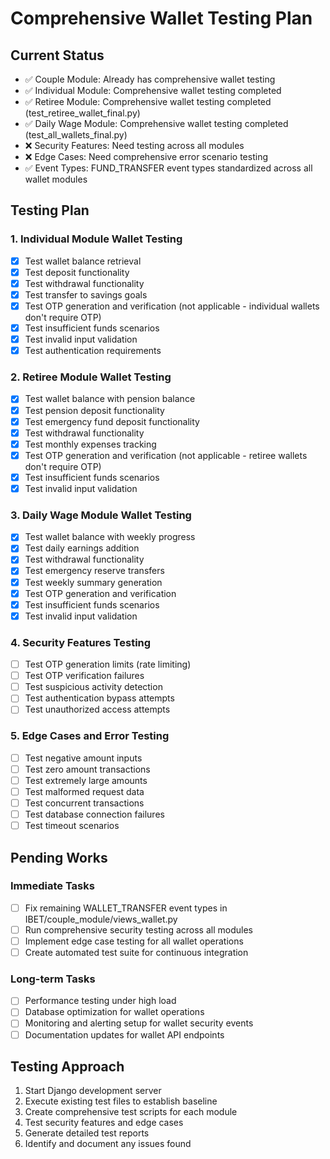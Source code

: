 # Comprehensive Wallet Testing Plan

## Current Status
- ✅ Couple Module: Already has comprehensive wallet testing
- ✅ Individual Module: Comprehensive wallet testing completed
- ✅ Retiree Module: Comprehensive wallet testing completed (test_retiree_wallet_final.py)
- ✅ Daily Wage Module: Comprehensive wallet testing completed (test_all_wallets_final.py)
- ❌ Security Features: Need testing across all modules
- ❌ Edge Cases: Need comprehensive error scenario testing
- ✅ Event Types: FUND_TRANSFER event types standardized across all wallet modules

## Testing Plan

### 1. Individual Module Wallet Testing
- [x] Test wallet balance retrieval
- [x] Test deposit functionality
- [x] Test withdrawal functionality
- [x] Test transfer to savings goals
- [x] Test OTP generation and verification (not applicable - individual wallets don't require OTP)
- [x] Test insufficient funds scenarios
- [x] Test invalid input validation
- [x] Test authentication requirements

### 2. Retiree Module Wallet Testing
- [x] Test wallet balance with pension balance
- [x] Test pension deposit functionality
- [x] Test emergency fund deposit functionality
- [x] Test withdrawal functionality
- [x] Test monthly expenses tracking
- [x] Test OTP generation and verification (not applicable - retiree wallets don't require OTP)
- [x] Test insufficient funds scenarios
- [x] Test invalid input validation

### 3. Daily Wage Module Wallet Testing
- [x] Test wallet balance with weekly progress
- [x] Test daily earnings addition
- [x] Test withdrawal functionality
- [x] Test emergency reserve transfers
- [x] Test weekly summary generation
- [x] Test OTP generation and verification
- [x] Test insufficient funds scenarios
- [x] Test invalid input validation

### 4. Security Features Testing
- [ ] Test OTP generation limits (rate limiting)
- [ ] Test OTP verification failures
- [ ] Test suspicious activity detection
- [ ] Test authentication bypass attempts
- [ ] Test unauthorized access attempts

### 5. Edge Cases and Error Testing
- [ ] Test negative amount inputs
- [ ] Test zero amount transactions
- [ ] Test extremely large amounts
- [ ] Test malformed request data
- [ ] Test concurrent transactions
- [ ] Test database connection failures
- [ ] Test timeout scenarios

## Pending Works

### Immediate Tasks
- [ ] Fix remaining WALLET_TRANSFER event types in IBET/couple_module/views_wallet.py
- [ ] Run comprehensive security testing across all modules
- [ ] Implement edge case testing for all wallet operations
- [ ] Create automated test suite for continuous integration

### Long-term Tasks
- [ ] Performance testing under high load
- [ ] Database optimization for wallet operations
- [ ] Monitoring and alerting setup for wallet security events
- [ ] Documentation updates for wallet API endpoints

## Testing Approach
1. Start Django development server
2. Execute existing test files to establish baseline
3. Create comprehensive test scripts for each module
4. Test security features and edge cases
5. Generate detailed test reports
6. Identify and document any issues found
